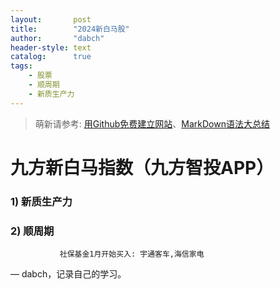 ```yaml
---
layout:       post
title:        "2024新白马股"
author:       "dabch"
header-style: text
catalog:      true
tags:
    - 股票
    - 顺周期
    - 新质生产力
---
```


> 萌新请参考: [用Github免费建立网站](https://www.bilibili.com/video/BV12H4y1N7Q4/)、[MarkDown语法大总结](https://blog.csdn.net/xdnxl/article/details/129518943) 

# 九方新白马指数（九方智投APP）
###     1) 新质生产力
###     2) 顺周期
               社保基金1月开始买入: 宇通客车,海信家电

— dabch，记录自己的学习。
